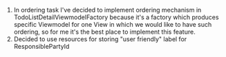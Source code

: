 1. In ordering task I've decided to implement ordering mechanism in TodoListDetailViewmodelFactory because it's a factory which produces specific Viewmodel for one View in which we would like to have such ordering, so for me it's the best place to implement this feature.
2. Decided to use resources for storing "user friendly" label for ResponsiblePartyId